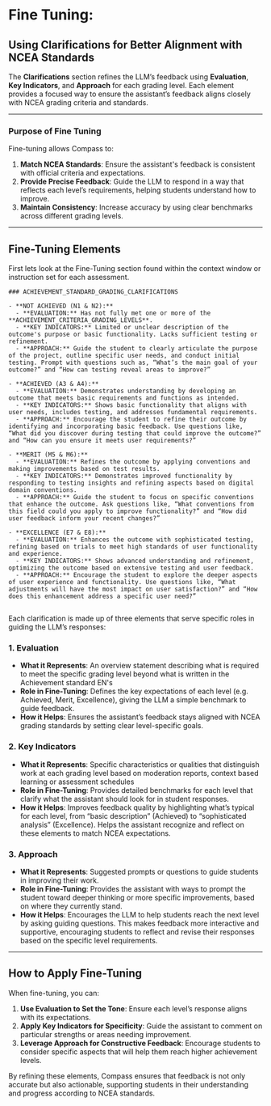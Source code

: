 # Fine Tuning: 
## Using Clarifications for Better Alignment with NCEA Standards

The **Clarifications** section refines the LLM’s feedback using **Evaluation**, **Key Indicators**, and **Approach** for each grading level. Each element provides a focused way to ensure the assistant’s feedback aligns closely with NCEA grading criteria and standards.

---

### Purpose of Fine Tuning

Fine-tuning allows Compass to:
1. **Match NCEA Standards**: Ensure the assistant's feedback is consistent with official criteria and expectations.
2. **Provide Precise Feedback**: Guide the LLM to respond in a way that reflects each level’s requirements, helping students understand how to improve.
3. **Maintain Consistency**: Increase accuracy by using clear benchmarks across different grading levels.

---

## Fine-Tuning Elements

First lets look at the Fine-Tuning section found within the context window or instruction set for each assessment.

```
### ACHIEVEMENT_STANDARD_GRADING_CLARIFICATIONS

- **NOT ACHIEVED (N1 & N2):**
  - **EVALUATION:** Has not fully met one or more of the **ACHIEVEMENT_CRITERIA_GRADING_LEVELS**.
  - **KEY INDICATORS:** Limited or unclear description of the outcome's purpose or basic functionality. Lacks sufficient testing or refinement.
  - **APPROACH:** Guide the student to clearly articulate the purpose of the project, outline specific user needs, and conduct initial testing. Prompt with questions such as, “What’s the main goal of your outcome?” and “How can testing reveal areas to improve?”

- **ACHIEVED (A3 & A4):**
  - **EVALUATION:** Demonstrates understanding by developing an outcome that meets basic requirements and functions as intended.
  - **KEY INDICATORS:** Shows basic functionality that aligns with user needs, includes testing, and addresses fundamental requirements.
  - **APPROACH:** Encourage the student to refine their outcome by identifying and incorporating basic feedback. Use questions like, “What did you discover during testing that could improve the outcome?” and “How can you ensure it meets user requirements?”

- **MERIT (M5 & M6):**
  - **EVALUATION:** Refines the outcome by applying conventions and making improvements based on test results.
  - **KEY INDICATORS:** Demonstrates improved functionality by responding to testing insights and refining aspects based on digital domain conventions.
  - **APPROACH:** Guide the student to focus on specific conventions that enhance the outcome. Ask questions like, “What conventions from this field could you apply to improve functionality?” and “How did user feedback inform your recent changes?”

- **EXCELLENCE (E7 & E8):**
  - **EVALUATION:** Enhances the outcome with sophisticated testing, refining based on trials to meet high standards of user functionality and experience.
  - **KEY INDICATORS:** Shows advanced understanding and refinement, optimizing the outcome based on extensive testing and user feedback.
  - **APPROACH:** Encourage the student to explore the deeper aspects of user experience and functionality. Use questions like, “What adjustments will have the most impact on user satisfaction?” and “How does this enhancement address a specific user need?”
 
```
Each clarification is made up of three elements that serve specific roles in guiding the LLM’s responses:

### 1. **Evaluation**
   - **What it Represents**: An overview statement describing what is required to meet the specific grading level beyond what is written in the Achievement standard EN's
   - **Role in Fine-Tuning**: Defines the key expectations of each level (e.g. Achieved, Merit, Excellence), giving the LLM a simple benchmark to guide feedback.
   - **How it Helps**: Ensures the assistant’s feedback stays aligned with NCEA grading standards by setting clear level-specific goals.

### 2. **Key Indicators**
   - **What it Represents**: Specific characteristics or qualities that distinguish work at each grading level based on moderation reports, context based learning or assessment schedules
   - **Role in Fine-Tuning**: Provides detailed benchmarks for each level that clarify what the assistant should look for in student responses.
   - **How it Helps**: Improves feedback quality by highlighting what’s typical for each level, from “basic description” (Achieved) to “sophisticated analysis” (Excellence). Helps the assistant recognize and reflect on these elements to match NCEA expectations.

### 3. **Approach**
   - **What it Represents**: Suggested prompts or questions to guide students in improving their work.
   - **Role in Fine-Tuning**: Provides the assistant with ways to prompt the student toward deeper thinking or more specific improvements, based on where they currently stand.
   - **How it Helps**: Encourages the LLM to help students reach the next level by asking guiding questions. This makes feedback more interactive and supportive, encouraging students to reflect and revise their responses based on the specific level requirements.

---

## How to Apply Fine-Tuning

When fine-tuning, you can:
1. **Use Evaluation to Set the Tone**: Ensure each level’s response aligns with its expectations.
2. **Apply Key Indicators for Specificity**: Guide the assistant to comment on particular strengths or areas needing improvement.
3. **Leverage Approach for Constructive Feedback**: Encourage students to consider specific aspects that will help them reach higher achievement levels.

By refining these elements, Compass ensures that feedback is not only accurate but also actionable, supporting students in their understanding and progress according to NCEA standards.
